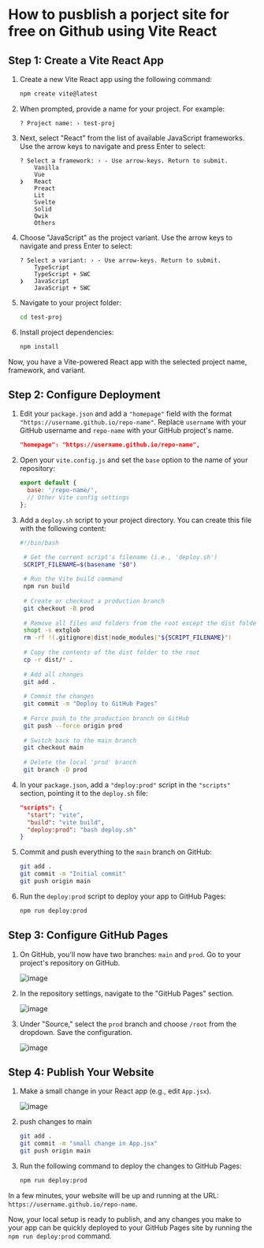 # How to pusblish a porject site for free on Github using Vite React  
  
  
## Step 1: Create a Vite React App

1. Create a new Vite React app using the following command:

   ```bash
   npm create vite@latest
   ```

2. When prompted, provide a name for your project. For example:

   ```
   ? Project name: › test-proj
   ```

3. Next, select "React" from the list of available JavaScript frameworks. Use the arrow keys to navigate and press Enter to select:

   ```
   ? Select a framework: › - Use arrow-keys. Return to submit.
       Vanilla
       Vue
   ❯   React
       Preact
       Lit
       Svelte
       Solid
       Qwik
       Others
   ```

4. Choose "JavaScript" as the project variant. Use the arrow keys to navigate and press Enter to select:

   ```
   ? Select a variant: › - Use arrow-keys. Return to submit.
       TypeScript
       TypeScript + SWC
   ❯   JavaScript
       JavaScript + SWC
   ```

5. Navigate to your project folder:

   ```bash
   cd test-proj
   ```

6. Install project dependencies:

   ```bash
   npm install
   ```

Now, you have a Vite-powered React app with the selected project name, framework, and variant.  
  
## Step 2: Configure Deployment

1. Edit your `package.json` and add a `"homepage"` field with the format `"https://username.github.io/repo-name"`. Replace `username` with your GitHub username and `repo-name` with your GitHub project's name.

   ```json
   "homepage": "https://username.github.io/repo-name",
   ```

2. Open your `vite.config.js` and set the `base` option to the name of your repository:

   ```javascript
   export default {
     base: '/repo-name/',
     // Other Vite config settings
   };
   ```

3. Add a `deploy.sh` script to your project directory. You can create this file with the following content:

   ```bash
   #!/bin/bash

    # Get the current script's filename (i.e., 'deploy.sh')
    SCRIPT_FILENAME=$(basename "$0")
    
    # Run the Vite build command
    npm run build
    
    # Create or checkout a production branch
    git checkout -B prod
    
    # Remove all files and folders from the root except the dist folder, .gitignore, node_modules, and the script file
    shopt -s extglob
    rm -rf !(.gitignore|dist|node_modules|"${SCRIPT_FILENAME}")
    
    # Copy the contents of the dist folder to the root
    cp -r dist/* .
    
    # Add all changes
    git add .
    
    # Commit the changes
    git commit -m "Deploy to GitHub Pages"
    
    # Force push to the production branch on GitHub
    git push --force origin prod
    
    # Switch back to the main branch
    git checkout main
    
    # Delete the local 'prod' branch
    git branch -D prod
   ```

4. In your `package.json`, add a `"deploy:prod"` script in the `"scripts"` section, pointing it to the `deploy.sh` file:

   ```json
   "scripts": {
     "start": "vite",
     "build": "vite build",
     "deploy:prod": "bash deploy.sh"
   }
   ```

5. Commit and push everything to the `main` branch on GitHub:

   ```bash
   git add .
   git commit -m "Initial commit"
   git push origin main
   ```
6. Run the `deploy:prod` script to deploy your app to GitHub Pages:

   ```bash
   npm run deploy:prod
   ```

## Step 3: Configure GitHub Pages

1. On GitHub, you'll now have two branches: `main` and `prod`. Go to your project's repository on GitHub.

   ![image](https://github.com/zeeshanalikhan15/my-resume-test-app/assets/31096902/6a03f571-7c19-456a-a215-1ad49614984c)


2. In the repository settings, navigate to the "GitHub Pages" section.

   ![image](https://github.com/zeeshanalikhan15/my-resume-test-app/assets/31096902/3d217322-2981-40de-b182-c0f94fecc62a)


3. Under "Source," select the `prod` branch and choose `/root` from the dropdown. Save the configuration.

   ![image](https://github.com/zeeshanalikhan15/my-resume-test-app/assets/31096902/cb4eb33b-a40f-4e21-9705-66e248212e74)


## Step 4: Publish Your Website

1. Make a small change in your React app (e.g., edit `App.jsx`).

   ![image](https://github.com/zeeshanalikhan15/my-resume-test-app/assets/31096902/bef88146-66eb-46da-8642-3f6f9150a8e1)
2. push changes to main

   ```bash
   git add .
   git commit -m "small change in App.jsx"
   git push origin main
   ```

3. Run the following command to deploy the changes to GitHub Pages:

   ```bash
   npm run deploy:prod
   ```

In a few minutes, your website will be up and running at the URL: `https://username.github.io/repo-name`.

Now, your local setup is ready to publish, and any changes you make to your app can be quickly deployed to your GitHub Pages site by running the `npm run deploy:prod` command.

